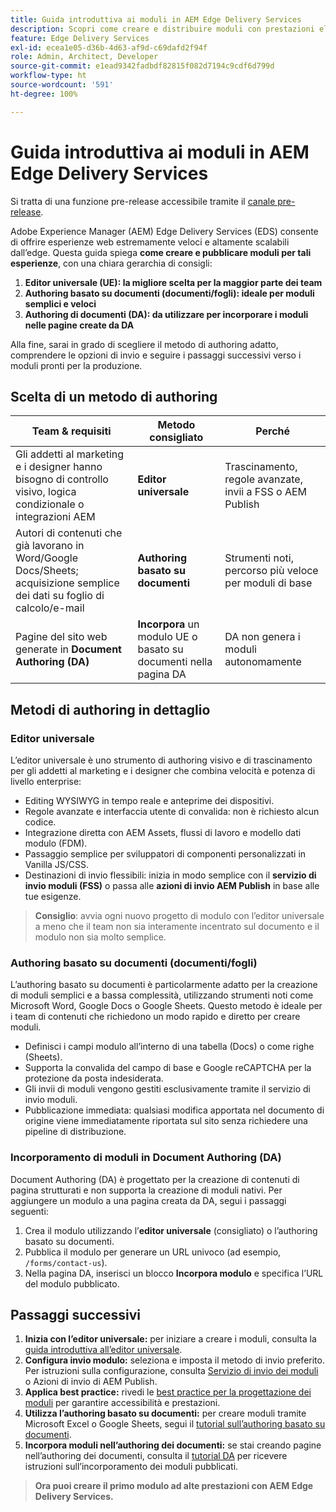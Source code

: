 ```yaml
---
title: Guida introduttiva ai moduli in AEM Edge Delivery Services
description: Scopri come creare e distribuire moduli con prestazioni elevate in Adobe Experience Manager Edge Delivery Services, con particolare attenione all’approccio di authoring dell’editor universale.
feature: Edge Delivery Services
exl-id: ecea1e05-d36b-4d63-af9d-c69dafd2f94f
role: Admin, Architect, Developer
source-git-commit: e1ead9342fadbdf82815f082d7194c9cdf6d799d
workflow-type: ht
source-wordcount: '591'
ht-degree: 100%

---
```



# Guida introduttiva ai moduli in AEM Edge Delivery Services

<span class="preview">Si tratta di una funzione pre-release accessibile tramite il <a href="https://experienceleague.adobe.com/docs/experience-manager-cloud-service/content/release-notes/prerelease.html?lang=it#new-features">canale pre-release</a>. </span>

Adobe Experience Manager (AEM) Edge Delivery Services (EDS) consente di offrire esperienze web estremamente veloci e altamente scalabili dall’edge. Questa guida spiega **come creare e pubblicare moduli per tali esperienze**, con una chiara gerarchia di consigli:

1. **Editor universale (UE): la migliore scelta per la maggior parte dei team**
2. **Authoring basato su documenti (documenti/fogli): ideale per moduli semplici e veloci**
3. **Authoring di documenti (DA): da utilizzare per incorporare i moduli nelle pagine create da DA**

Alla fine, sarai in grado di scegliere il metodo di authoring adatto, comprendere le opzioni di invio e seguire i passaggi successivi verso i moduli pronti per la produzione.



## Scelta di un metodo di authoring

| Team &amp; requisiti | Metodo consigliato | Perché |
|--------------------|--------------------|-----|
| Gli addetti al marketing e i designer hanno bisogno di controllo visivo, logica condizionale o integrazioni AEM | **Editor universale** | Trascinamento, regole avanzate, invii a FSS o AEM Publish |
| Autori di contenuti che già lavorano in Word/Google Docs/Sheets; acquisizione semplice dei dati su foglio di calcolo/e-mail | **Authoring basato su documenti** | Strumenti noti, percorso più veloce per moduli di base |
| Pagine del sito web generate in **Document Authoring (DA)** | **Incorpora** un modulo UE o basato su documenti nella pagina DA | DA non genera i moduli autonomamente |


## Metodi di authoring in dettaglio

### Editor universale

L’editor universale è uno strumento di authoring visivo e di trascinamento per gli addetti al marketing e i designer che combina velocità e potenza di livello enterprise:

* Editing WYSIWYG in tempo reale e anteprime dei dispositivi.
* Regole avanzate e interfaccia utente di convalida: non è richiesto alcun codice.
* Integrazione diretta con AEM Assets, flussi di lavoro e modello dati modulo (FDM).
* Passaggio semplice per sviluppatori di componenti personalizzati in Vanilla JS/CSS.
* Destinazioni di invio flessibili: inizia in modo semplice con il **servizio di invio moduli (FSS)** o passa alle **azioni di invio AEM Publish** in base alle tue esigenze.

> **Consiglio**: avvia ogni nuovo progetto di modulo con l’editor universale a meno che il team non sia interamente incentrato sul documento e il modulo non sia molto semplice.


### Authoring basato su documenti (documenti/fogli)

L’authoring basato su documenti è particolarmente adatto per la creazione di moduli semplici e a bassa complessità, utilizzando strumenti noti come Microsoft Word, Google Docs o Google Sheets. Questo metodo è ideale per i team di contenuti che richiedono un modo rapido e diretto per creare moduli.

* Definisci i campi modulo all’interno di una tabella (Docs) o come righe (Sheets).
* Supporta la convalida del campo di base e Google reCAPTCHA per la protezione da posta indesiderata.
* Gli invii di moduli vengono gestiti esclusivamente tramite il servizio di invio moduli.
* Pubblicazione immediata: qualsiasi modifica apportata nel documento di origine viene immediatamente riportata sul sito senza richiedere una pipeline di distribuzione.


### Incorporamento di moduli in Document Authoring (DA)

Document Authoring (DA) è progettato per la creazione di contenuti di pagina strutturati e non supporta la creazione di moduli nativi. Per aggiungere un modulo a una pagina creata da DA, segui i passaggi seguenti:

1. Crea il modulo utilizzando l’**editor universale** (consigliato) o l’authoring basato su documenti.
2. Pubblica il modulo per generare un URL univoco (ad esempio, `/forms/contact-us`).
3. Nella pagina DA, inserisci un blocco **Incorpora modulo** e specifica l’URL del modulo pubblicato.

<!-- 
## Feature Comparison

| Capability | Universal Editor | Document-Based | Document Authoring |
|------------|-----------------|----------------|--------------------|
| Visual drag-and-drop | ✅ | – | – |
| Advanced rules editor | ✅ | Limited | – |
| Attachments | ✅ | EA | – |
| reCAPTCHA Enterprise | ✅ | ✅ | Depends on embed |
| Submit to spreadsheet/email | ✅ (FSS) | ✅ (FSS) | Via embed |
| Submit to AEM workflows/FDM | ✅ | – | Via UE embed |
| Custom components (JS/CSS) | ✅ | ✅ | Via embed |
| Localization via Sites | ✅ | Manual | Via embed |

-->

## Passaggi successivi

1. **Inizia con l’editor universale:** per iniziare a creare i moduli, consulta la [guida introduttiva all’editor universale](/help/edge/docs/forms/universal-editor/overview-universal-editor-for-edge-delivery-services-for-forms.md).
2. **Configura invio modulo:** seleziona e imposta il metodo di invio preferito. Per istruzioni sulla configurazione, consulta [Servizio di invio dei moduli](/help/edge/docs/forms/configure-submission-action-for-eds-forms.md) o Azioni di invio di AEM Publish.
3. **Applica best practice:** rivedi le [best practice per la progettazione dei moduli](/help/edge/docs/forms/universal-editor/best-practices-eds-forms.md) per garantire accessibilità e prestazioni.
4. **Utilizza l’authoring basato su documenti:** per creare moduli tramite Microsoft Excel o Google Sheets, segui il [tutorial sull’authoring basato su documenti](/help/edge/docs/forms/tutorial.md).
5. **Incorpora moduli nell’authoring dei documenti:** se stai creando pagine nell’authoring dei documenti, consulta il [tutorial DA](https://www.aem.live/developer/da-tutorial) per ricevere istruzioni sull’incorporamento dei moduli pubblicati.

> **Ora puoi creare il primo modulo ad alte prestazioni con AEM Edge Delivery Services.**